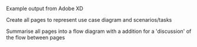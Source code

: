 Example output from Adobe XD

Create all pages to represent use case diagram and scenarios/tasks

Summarise all pages into a flow diagram with a addition for a 'discussion' of the flow between pages

